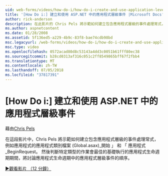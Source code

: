 ```yaml
---
uid: web-forms/videos/how-do-i/how-do-i-create-and-use-application-level-events-in-aspnet
title: '[How Do i:] 建立和使用 ASP.NET 中的應用程式層級事件 |Microsoft Docs'
author: rick-anderson
description: 在此影片的 Chris Pels 將示範如何建立包含應用程式層級的事件處理常式，例如 Application_S 應用程式類別檔案 (Global.asax)...
ms.author: aspnetcontent
ms.date: 01/28/2008
ms.assetid: 5f136ed5-a229-4b9c-83f8-bae74cdb98bd
msc.legacyurl: /web-forms/videos/how-do-i/how-do-i-create-and-use-application-level-events-in-aspnet
msc.type: video
ms.openlocfilehash: 0572acad80d8c53143a4dd3c0051b61fff80ec38
ms.sourcegitcommit: b28cd0313af316c051c2ff8549865bff67f2fbb4
ms.translationtype: MT
ms.contentlocale: zh-TW
ms.lasthandoff: 07/05/2018
ms.locfileid: "37817391"
---
```

<a name="how-do-i--create-and-use-application-level-events-in-aspnet"></a>[How Do i:] 建立和使用 ASP.NET 中的應用程式層級事件
====================
藉由[Chris Pels](https://twitter.com/chrispels)

在這段影片中，Chris Pels 將示範如何建立包含應用程式層級的事件處理常式，例如應用程式的應用程式類別檔案 (Global.asax)\_開始 」 和 「 應用程式\_BeginRequest。 然後判斷特定類型的作業會最佳的基礎執行的應用程式生命週期期間，將討論應用程式生命週期中的應用程式層級事件的順序。

[&#9654;觀看影片 （12 分鐘）](https://channel9.msdn.com/Blogs/ASP-NET-Site-Videos/how-do-i-create-and-use-application-level-events-in-aspnet)
